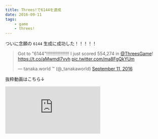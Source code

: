 ```yaml
---
title: Threes!で6144を達成
date: 2016-09-11
tags:
    - game
    - threes!
---
```


ついに念願の `6144` 生成に成功した！！！！！

<blockquote class="twitter-tweet" data-lang="en"><p lang="en" dir="ltr">Got to &quot;6144&quot;!!!!!!!!!!!!!!!!!! I just scored 554,274 in <a href="https://twitter.com/ThreesGame?ref_src=twsrc%5Etfw">@ThreesGame</a>! <a href="https://t.co/aMwmdl7vvh">https://t.co/aMwmdl7vvh</a> <a href="https://t.co/ma8FgQkYUm">pic.twitter.com/ma8FgQkYUm</a></p>&mdash; tanaka.world ™ (@_tanakaworld) <a href="https://twitter.com/_tanakaworld/status/774848367079804928?ref_src=twsrc%5Etfw">September 11, 2016</a></blockquote>
<script async src="https://platform.twitter.com/widgets.js" charset="utf-8"></script>

抜粋動画はこちら↓

<div class="embed-wrapper">
    <iframe src="https://www.youtube.com/embed/qpkCstorMxs" frameborder="0" allow="autoplay; encrypted-media" allowfullscreen></iframe>
</div>